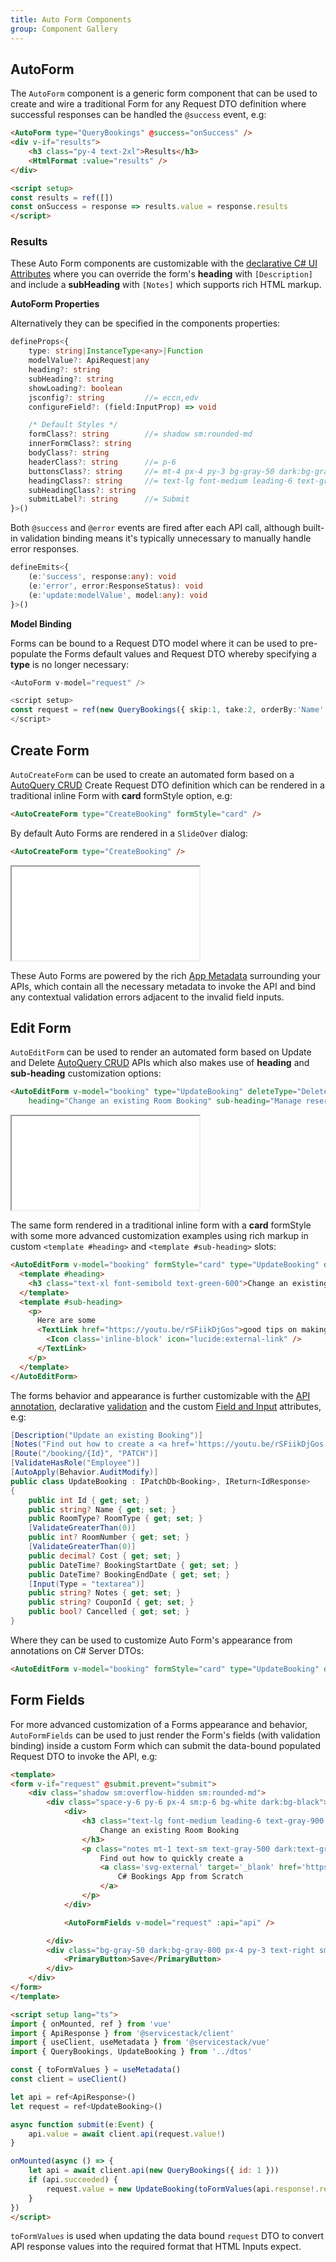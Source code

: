 ```yaml
---
title: Auto Form Components
group: Component Gallery
---
```


<api-reference Component="AutoForm"></api-reference>
## AutoForm

The `AutoForm` component is a generic form component that can be used to create and wire a traditional Form for any Request DTO definition
where successful responses can be handled the `@success` event, e.g:

```html
<AutoForm type="QueryBookings" @success="onSuccess" />
<div v-if="results">
    <h3 class="py-4 text-2xl">Results</h3>
    <HtmlFormat :value="results" />
</div>

<script setup>
const results = ref([])
const onSuccess = response => results.value = response.results
</script>
```

<div class="py-8 not-prose">
    <auto-form class="mx-auto max-w-3xl" type="QueryBookings" @success="onSuccess"></auto-form>
    <div v-if="results">
        <h3 class="py-4 text-2xl">Results</h3>
        <html-format :value="results"></html-format>
    </div>
</div>

These Auto Form components are customizable with the [declarative C# UI Attributes](/locode/declarative#ui-metadata-attributes) where you can 
override the form's **heading** with `[Description]` and include a **subHeading** with `[Notes]` which supports rich HTML markup.

**AutoForm Properties**

Alternatively they can be specified in the components properties:

```ts
defineProps<{
    type: string|InstanceType<any>|Function
    modelValue?: ApiRequest|any
    heading?: string
    subHeading?: string
    showLoading?: boolean
    jsconfig?: string         //= eccn,edv
    configureField?: (field:InputProp) => void

    /* Default Styles */
    formClass?: string        //= shadow sm:rounded-md
    innerFormClass?: string
    bodyClass?: string
    headerClass?: string      //= p-6
    buttonsClass?: string     //= mt-4 px-4 py-3 bg-gray-50 dark:bg-gray-900 sm:px-6 flex justify-between
    headingClass?: string     //= text-lg font-medium leading-6 text-gray-900 dark:text-gray-100
    subHeadingClass?: string
    submitLabel?: string      //= Submit
}>()
```

Both `@success` and `@error` events are fired after each API call, although built-in validation binding means it's typically unnecessary to manually 
handle error responses.

```ts
defineEmits<{
    (e:'success', response:any): void
    (e:'error', error:ResponseStatus): void
    (e:'update:modelValue', model:any): void
}>()
```

**Model Binding**

Forms can be bound to a Request DTO model where it can be used to pre-populate the Forms default values and Request DTO whereby specifying a **type** 
is no longer necessary:

```ts
<AutoForm v-model="request" />

<script setup>
const request = ref(new QueryBookings({ skip:1, take:2, orderBy:'Name' }))
</script>
```

<div class="not-prose">
    <auto-form class="mx-auto max-w-3xl not-prose" v-model="request" type="QueryBookings"></auto-form>
</div>

<api-reference Component="AutoCreateForm"></api-reference>
## Create Form

`AutoCreateForm` can be used to create an automated form based on a [AutoQuery CRUD](/autoquery/crud) Create Request DTO definition which can be rendered in a traditional inline Form with **card** formStyle option, e.g:

```html
<AutoCreateForm type="CreateBooking" formStyle="card" />
```

<div class="not-prose py-8">
    <auto-create-form class="mx-auto max-w-3xl" type="CreateBooking" form-style="card"></auto-create-form>
</div>

By default Auto Forms are rendered in a `SlideOver` dialog:

```html
<AutoCreateForm type="CreateBooking" />
```

<iframe src="/pages/vue/autoform/new.html" class="border-none h-[45em] w-[1330px] -ml-40 mb-4 relative z-20"></iframe>

These Auto Forms are powered by the rich [App Metadata](/vue/use-metadata) surrounding your APIs,
which contain all the necessary metadata to invoke the API and bind any contextual validation errors adjacent to the invalid field inputs.

<api-reference id="edit-form" component="AutoEditForm"></api-reference>
## Edit Form

`AutoEditForm` can be used to render an automated form based on Update and Delete
[AutoQuery CRUD](/autoquery/crud) APIs which also makes use of **heading** and **sub-heading** customization options:

```html
<AutoEditForm v-model="booking" type="UpdateBooking" deleteType="DeleteBooking" 
    heading="Change an existing Room Booking" sub-heading="Manage reservations for MyApp hotels." />
```

<iframe src="/pages/vue/autoform/edit.html" class="border-none h-[46em] w-[1330px] -ml-40 mb-4 relative z-20"></iframe>

The same form rendered in a traditional inline form with a **card** formStyle with some more advanced
customization examples using rich markup in custom `<template #heading>` and `<template #sub-heading>` slots:

```html
<AutoEditForm v-model="booking" formStyle="card" type="UpdateBooking" deleteType="DeleteBooking">
  <template #heading>
    <h3 class="text-xl font-semibold text-green-600">Change an existing Room Booking</h3>
  </template>
  <template #sub-heading>
    <p>
      Here are some 
      <TextLink href="https://youtu.be/rSFiikDjGos">good tips on making room reservations 
        <Icon class='inline-block' icon="lucide:external-link" />
      </TextLink>
    </p>
  </template>
</AutoEditForm>
```

<div class="not-prose">
    <auto-edit-form class="mx-auto max-w-3xl mb-4" v-model="booking" form-style="card" type="UpdateBooking" deleteType="DeleteBooking">
        <template #heading>
            <h3 class="text-xl font-semibold text-green-600">Change an existing Room Booking</h3>
        </template>
        <template #sub-heading>
            <p>
                Here are some <text-link href="https://youtu.be/rSFiikDjGos">good tips on making room reservations 
                    <svg class="inline-block" xmlns="http://www.w3.org/2000/svg" width="24" height="24" viewBox="0 0 24 24"><path fill="none" stroke="currentColor" stroke-linecap="round" stroke-linejoin="round" stroke-width="2" d="M18 13v6a2 2 0 0 1-2 2H5a2 2 0 0 1-2-2V8a2 2 0 0 1 2-2h6m4-3h6v6m-11 5L21 3"/></svg>
                </text-link>
            </p>
        </template>
    </auto-edit-form>
</div>

The forms behavior and appearance is further customizable with the
[API annotation](/locode/declarative#annotate-apis), declarative [validation](/locode/declarative#type-validation-attributes)
and the custom [Field and Input](/locode/declarative#custom-fields-and-inputs) attributes, e.g:

```csharp
[Description("Update an existing Booking")]
[Notes("Find out how to create a <a href='https://youtu.be/rSFiikDjGos'>C# Bookings App from Scratch</a>")]
[Route("/booking/{Id}", "PATCH")]
[ValidateHasRole("Employee")]
[AutoApply(Behavior.AuditModify)]
public class UpdateBooking : IPatchDb<Booking>, IReturn<IdResponse>
{
    public int Id { get; set; }
    public string? Name { get; set; }
    public RoomType? RoomType { get; set; }
    [ValidateGreaterThan(0)]
    public int? RoomNumber { get; set; }
    [ValidateGreaterThan(0)]
    public decimal? Cost { get; set; }
    public DateTime? BookingStartDate { get; set; }
    public DateTime? BookingEndDate { get; set; }
    [Input(Type = "textarea")]
    public string? Notes { get; set; }
    public string? CouponId { get; set; }
    public bool? Cancelled { get; set; }
}
```

Where they can be used to customize Auto Form's appearance from annotations on C# Server DTOs:

```html
<AutoEditForm v-model="booking" formStyle="card" type="UpdateBooking" deleteType="DeleteBooking" />
```

<div class="not-prose">
<auto-edit-form class="mx-auto max-w-3xl" v-model="booking" form-style="card" type="UpdateBooking" deleteType="DeleteBooking"></auto-edit-form>
</div>

<api-reference component="AutoFormFields"></api-reference>
## Form Fields

For more advanced customization of a Forms appearance and behavior, `AutoFormFields` can be used to just render the Form's fields (with validation binding) inside a custom Form which can submit the data-bound populated Request DTO to invoke the API, e.g:

```html
<template>
<form v-if="request" @submit.prevent="submit">
    <div class="shadow sm:overflow-hidden sm:rounded-md">
        <div class="space-y-6 py-6 px-4 sm:p-6 bg-white dark:bg-black">
            <div>
                <h3 class="text-lg font-medium leading-6 text-gray-900 dark:text-gray-100">
                    Change an existing Room Booking
                </h3>
                <p class="notes mt-1 text-sm text-gray-500 dark:text-gray-400">
                    Find out how to quickly create a 
                    <a class='svg-external' target='_blank' href='https://youtu.be/rSFiikDjGos'>
                        C# Bookings App from Scratch
                    </a>
                </p>
            </div>

            <AutoFormFields v-model="request" :api="api" />

        </div>
        <div class="bg-gray-50 dark:bg-gray-800 px-4 py-3 text-right sm:px-12">
            <PrimaryButton>Save</PrimaryButton>
        </div>
    </div>
</form>
</template>

<script setup lang="ts">
import { onMounted, ref } from 'vue'
import { ApiResponse } from '@servicestack/client'
import { useClient, useMetadata } from '@servicestack/vue'
import { QueryBookings, UpdateBooking } from '../dtos'

const { toFormValues } = useMetadata()
const client = useClient()

let api = ref<ApiResponse>()
let request = ref<UpdateBooking>()

async function submit(e:Event) {
    api.value = await client.api(request.value!)
}

onMounted(async () => {
    let api = await client.api(new QueryBookings({ id: 1 }))
    if (api.succeeded) {
        request.value = new UpdateBooking(toFormValues(api.response!.results[0]))
    }
})
</script>
```

<div class="not-prose">
    <fields class="my-4 mx-auto max-w-screen-md"></fields>
</div>

`toFormValues` is used when updating the data bound `request` DTO to convert API response values into the required format that HTML Inputs expect.